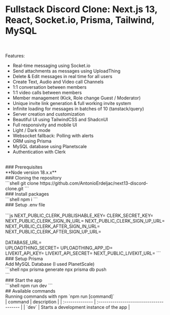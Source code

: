 # Fullstack Discord Clone: Next.js 13, React, Socket.io, Prisma, Tailwind, MySQL
<br /><br />
Features:
<br />
- Real-time messaging using Socket.io
- Send attachments as messages using UploadThing
- Delete & Edit messages in real time for all users
- Create Text, Audio and Video call Channels
- 1:1 conversation between members
- 1:1 video calls between members
- Member management (Kick, Role change Guest / Moderator)
- Unique invite link generation & full working invite system
- Infinite loading for messages in batches of 10 (tanstack/query)
- Server creation and customization
- Beautiful UI using TailwindCSS and ShadcnUI
- Full responsivity and mobile UI
- Light / Dark mode
- Websocket fallback: Polling with alerts
- ORM using Prisma
- MySQL database using Planetscale
- Authentication with Clerk
<br />
### Prerequisites
<br />
**Node version 18.x.x**
<br />
### Cloning the repository
<br />
```shell
git clone https://github.com/AntonioErdeljac/next13-discord-clone.git
```
<br />
### Install packages
<br />
```shell
npm i
```
<br />
### Setup .env file
<br />
<br />
```js
NEXT_PUBLIC_CLERK_PUBLISHABLE_KEY=
CLERK_SECRET_KEY=
NEXT_PUBLIC_CLERK_SIGN_IN_URL=
NEXT_PUBLIC_CLERK_SIGN_UP_URL=
NEXT_PUBLIC_CLERK_AFTER_SIGN_IN_URL=
NEXT_PUBLIC_CLERK_AFTER_SIGN_UP_URL=
<br />
<br />
DATABASE_URL=
<br />
UPLOADTHING_SECRET=
UPLOADTHING_APP_ID=
<br />
LIVEKIT_API_KEY=
LIVEKIT_API_SECRET=
NEXT_PUBLIC_LIVEKIT_URL=
```
<br />
### Setup Prisma
<br />
Add MySQL Database (I used PlanetScale)
<br />
```shell
npx prisma generate
npx prisma db push
<br />
```
<br />
### Start the app
<br />
```shell
npm run dev
```
<br />
## Available commands
<br />
Running commands with npm `npm run [command]`
<br />
| command         | description                              |
| :-------------- | :--------------------------------------- |
| `dev`           | Starts a development instance of the app |

 
 
